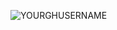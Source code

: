 
<p><img align="center" src="https://github-readme-stats.vercel.app/api/top-langs?username=Turtle358&show_icons=true&locale=en&layout=compact" alt="YOURGHUSERNAME" /></p>
